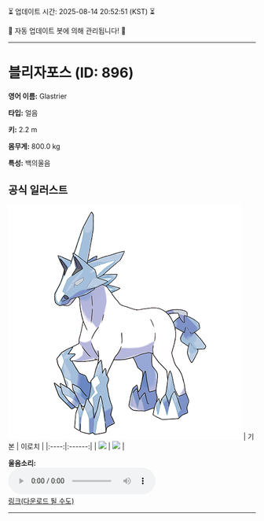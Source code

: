 
⏳ 업데이트 시간: 2025-08-14 20:52:51 (KST) ⏳

🤖 자동 업데이트 봇에 의해 관리됩니다! 🤖

---

# 블리자포스 (ID: 896)
**영어 이름:** Glastrier

**타입:** 얼음

**키:** 2.2 m

**몸무게:** 800.0 kg

**특성:** 백의울음

## 공식 일러스트
![](https://raw.githubusercontent.com/PokeAPI/sprites/master/sprites/pokemon/other/official-artwork/896.png)
| 기본 | 이로치 |
|:----:|:------:|
| <img src="http://play.pokemonshowdown.com/sprites/ani/glastrier.gif" width="200"> | <img src="http://play.pokemonshowdown.com/sprites/ani-shiny/glastrier.gif" width="200"> |

**울음소리:**<br><audio controls src="https://raw.githubusercontent.com/PokeAPI/cries/main/cries/pokemon/latest/896.ogg"></audio><br> [링크(다운로드 될 수도)](https://raw.githubusercontent.com/PokeAPI/cries/main/cries/pokemon/latest/896.ogg)


---
